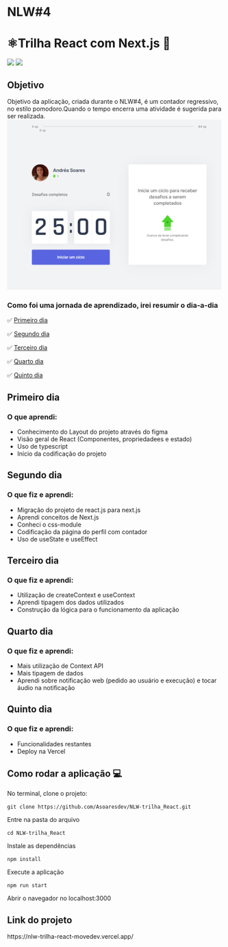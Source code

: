 <h1> NLW#4 </h1>

# ⚛️Trilha React com Next.js :rocket:

<img src="https://img.shields.io/static/v1?label=next.js&message=framework&color=blue&style=plastic&logo=NEXT.js"/> <img src="https://img.shields.io/static/v1?label=vercel&message=deploy&color=blue&style=plastic&logo=VERCEL"/>


<h2>Objetivo</h2>
Objetivo da aplicação, criada durante o NLW#4, é um contador regressivo, no estilo pomodoro.Quando o tempo encerra uma atividade é sugerida para ser realizada.


<img src="https://github.com/Asoaresdev/NLW-trilha_React/blob/main/data/Captura%20de%20tela%202021-03-01%20100322.png" width="500">

### Como foi uma jornada de aprendizado, irei resumir o dia-a-dia

:white_check_mark: [Primeiro dia](#primeiro-dia)

:white_check_mark: [Segundo dia](#segundo-dia)

:white_check_mark: [Terceiro dia](#terceiro-dia)

:white_check_mark: [Quarto dia](#quarto-dia)

:white_check_mark: [Quinto dia](#quinto-dia)

## Primeiro dia

<h3>O que aprendi:</h3>

- Conhecimento do Layout do projeto através do figma 
- Visão geral de React (Componentes, propriedadees e estado)
- Uso de typescript
- Início da codificação do projeto

## Segundo dia

<h3>O que fiz e  aprendi:</h3>

- Migração do projeto de react.js para next.js
- Aprendi conceitos de Next.js
- Conheci o css-module
- Codificação da página do perfil com contador
- Uso de useState e useEffect 

## Terceiro dia  

<h3>O que fiz e  aprendi:</h3>

- Utilização de createContext e useContext
- Aprendi tipagem dos dados utilizados 
- Construção da lógica para o funcionamento da aplicação 


## Quarto dia

<h3>O que fiz e  aprendi:</h3>

- Mais utilização de Context API
- Mais tipagem de dados
- Aprendi sobre notificação web (pedido ao usuário e execução) e tocar áudio na notificação

## Quinto dia

<h3>O que fiz e  aprendi:</h3>

- Funcionalidades restantes
- Deploy na Vercel


## Como rodar a aplicação :computer:
No terminal, clone o projeto:
```
git clone https://github.com/Asoaresdev/NLW-trilha_React.git
```
Entre na pasta do arquivo
```
cd NLW-trilha_React
```
Instale as dependências
```
npm install
```
Execute a aplicação
```
npm run start
```
Abrir o navegador no localhost:3000
<h2>Link do projeto </h2>
https://nlw-trilha-react-movedev.vercel.app/
